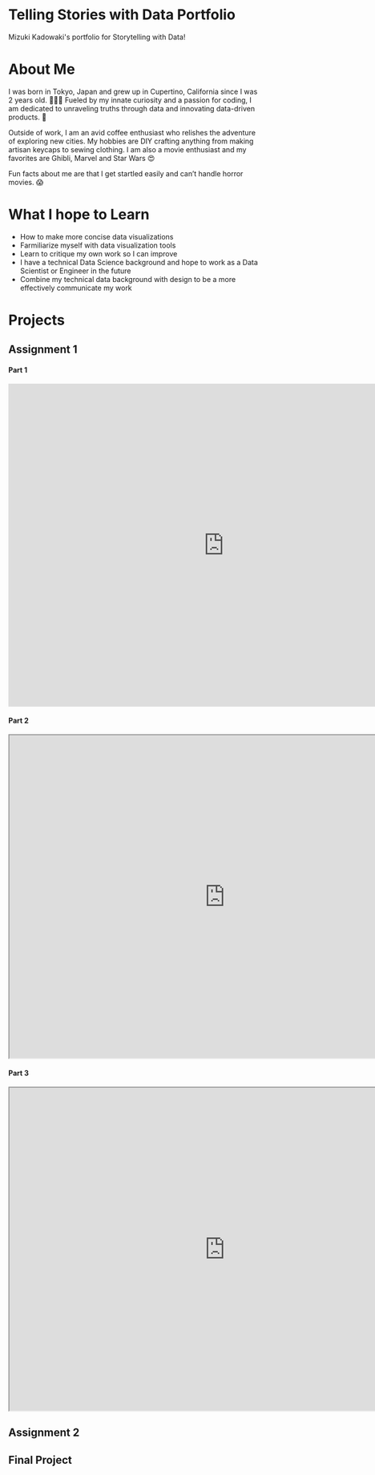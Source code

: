 # Telling Stories with Data Portfolio
Mizuki Kadowaki's portfolio for Storytelling with Data!

# About Me
I was born in Tokyo, Japan and grew up in Cupertino, California since I was 2 years old. 🎌🇺🇸 Fueled by my innate curiosity and a passion for coding, I am dedicated to unraveling truths through data and innovating data-driven products. 💪

Outside of work, I am an avid coffee enthusiast who relishes the adventure of exploring new cities. My hobbies are DIY crafting anything from making artisan keycaps to sewing clothing. I am also a movie enthusiast and my favorites are Ghibli, Marvel and Star Wars 😍

Fun facts about me are that I get startled easily and can’t handle horror movies. 😱

# What I hope to Learn 
- How to make more concise data visualizations
- Farmiliarize myself with data visualization tools
- Learn to critique my own work so I can improve
- I have a technical Data Science background and hope to work as a Data Scientist or Engineer in the future
- Combine my technical data background with design to be a more effectively communicate my work

# Projects
## Assignment 1
#### Part 1
<iframe src="https://data.oecd.org/chart/7f9k" width="860" height="645" style="border: 0" mozallowfullscreen="true" webkitallowfullscreen="true" allowfullscreen="true"><a href="https://data.oecd.org/chart/7f9k" target="_blank">OECD Chart: General government debt, Total, % of GDP, Annual, 2022</a></iframe>

#### Part 2
<iframe width="860" height="645" src="https://public.tableau.com/views/GrossDebtoftheGeneralGovernment/Sheet1?:language=en-US&publish=yes&:display_count=n&:showVizHome=no&:embed=true"></iframe>

#### Part 3
<iframe width="860" height="645" src="https://public.tableau.com/views/IrelandsUniqueDebtRecovery/Sheet13?:language=en-US&publish=yes&:display_count=n&:showVizHome=no&:embed=true"></iframe>


## Assignment 2

## Final Project
